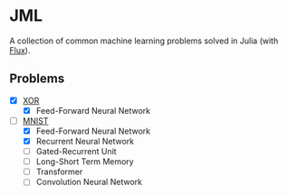 # JML

A collection of common machine learning problems solved in Julia (with [Flux](https://fluxml.ai/)).

## Problems

- [x] [XOR](https://en.wikipedia.org/wiki/XOR_gate)
  - [x] Feed-Forward Neural Network
- [ ] [MNIST](https://en.wikipedia.org/wiki/MNIST_database)
  - [x] Feed-Forward Neural Network
  - [x] Recurrent Neural Network
  - [ ] Gated-Recurrent Unit
  - [ ] Long-Short Term Memory
  - [ ] Transformer
  - [ ] Convolution Neural Network

